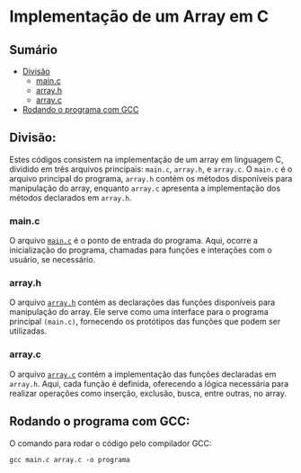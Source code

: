 # Implementação de um Array em C

## Sumário

- [Divisão](#divisão)
    - [main.c](#mainc)
    - [array.h](#arrayh)
    - [array.c](#arrayc)
- [Rodando o programa com GCC](#rodando-o-programa-com-gcc)

## Divisão:

Estes códigos consistem na implementação de um array em linguagem C, dividido em três arquivos principais: `main.c`, `array.h`, e `array.c`. O `main.c` é o arquivo principal do programa, `array.h` contém os métodos disponíveis para manipulação do array, enquanto `array.c` apresenta a implementação dos métodos declarados em `array.h`.

### main.c

O arquivo <a href="https://github.com/FabioHenriqueFarias/algorithms-And-Data-Dtructures/blob/main/Data_Structures/Arrays/C/main.c">`main.c`</a> é o ponto de entrada do programa. Aqui,   ocorre a inicialização do programa, chamadas para funções e interações com o usuário, se necessário.

### array.h

O arquivo <a href="https://github.com/FabioHenriqueFarias/algorithms-And-Data-Dtructures/blob/main/Data_Structures/Arrays/C/array.h">`array.h`</a> contém as declarações das funções disponíveis para manipulação do array. Ele serve como uma interface para o programa principal `(main.c)`, fornecendo os protótipos das funções que podem ser utilizadas.

### array.c

O arquivo <a href="https://github.com/FabioHenriqueFarias/algorithms-And-Data-Dtructures/blob/main/Data_Structures/Arrays/C/array.c">`array.c`</a> contém a implementação das funções declaradas em `array.h`. Aqui, cada função é definida, oferecendo a lógica necessária para realizar operações como inserção, exclusão, busca, entre outras, no array.

## Rodando o programa com GCC: 

O comando para rodar o código pelo compilador GCC:

```
gcc main.c array.c -o programa
```